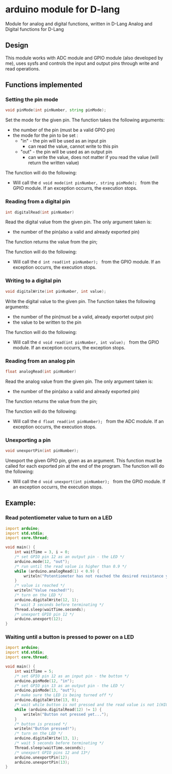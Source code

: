 # arduino module for D-lang
Module for analog and digital functions, written in D-Lang
Analog and Digital functions for D-Lang

## Design
This module works with ADC module and GPIO module (also developed by me), uses sysfs and controls
the input and output pins through write and read operations. 

## Functions implemented
### Setting the pin mode
````d
void pinMode(int pinNumber, string pinMode);
````
Set the mode for the given pin. The function takes the following arguments:
* the number of the pin (must be a valid GPIO pin)
* the mode for the pin to be set :
    * "in" - the pin will be used as an input pin
        * can read the value, cannot write to this pin
    * "out" - the pin will be used as an output pin 
        * can write the value, does not matter if you read the value (will return the written value)

The function will do the following:
* Will call the ````d void mode(int pinNumber, string pinMode); ```` from the GPIO module. 
If an exception occurrs, the execution stops.

### Reading from a digital pin
````d
int digitalRead(int pinNumber)
````
Read the digital value from the given pin. The only argument taken is:
* the number of the pin(also a valid and already exported pin)

The function returns the value from the pin;

The function will do the following:
* Will call the ````d int read(int pinNumber); ```` from the GPIO module.
If an exception occurrs, the execution stops.

### Writing to a digital pin
````d
void digitalWrite(int pinNumber, int value);
````
Write the digital value to the given pin. The function takes the following arguments:
* the number of the pin(must be a valid, already exportet output pin)
* the value to be written to the pin

The function will do the following:
* Will call the ````d void read(int pinNumber, int value); ```` from the GPIO module.
If an exception occurrs, the exception stops.

### Reading from an analog pin
````d
float analogRead(int pinNumber)
````
Read the analog value from the given pin. The only argument taken is:
* the number of the pin(also a valid and already exported pin)

The function returns the value from the pin;

The function will do the following:
* Will call the ````d float read(int pinNumber); ```` from the ADC module.
If an exception occurrs, the execution stops.

### Unexporting a pin
````d
void unexportPin(int pinNumber);
````
Unexport the given GPIO pin, given as an argument.
This function must be called for each exported pin at the end of the program.
The function will do the following:
* Will call the ````d void unexport(int pinNumber); ```` from the GPIO module.
If an exception occurrs, the execution stops.


## Example: 
### Read potentiometer value to turn on a LED
````d
import arduino;
import std.stdio;
import core.thread;

void main() {
    int waitTime = 3, i = 0;
    /* set GPIO pin 12 as an output pin - the LED */
    arduino.mode(12, "out");
    /* run until the read value is higher than 0.9 */
    while (arduino.analogRead(1) < 0.9) {
        writeln("Potentiometer has not reached the desired resistance yet...");
    }
    /* value is reached */ 
    writeln("Value reached!");
    /* turn on the LED */
    arduino.digitalWrite(12, 1);
    /* wait 3 seconds before terminating */
    Thread.sleep(waitTime.seconds);
    /* unexport GPIO pin 12 */
    arduino.unexport(12);
}
````

### Waiting until a button is pressed to power on a LED
````d
import arduino;
import std.stdio;
import core.thread;

void main() {
    int waitTime = 5;
    /* set GPIO pin 12 as an input pin - the button */
    arduino.pinMode(12, "in");
    /* set GPIO pin 13 as an output pin - the LED */
    arduino.pinMode(13, "out");
    /* make sure the LED is being turned off */
    arduino.digitalWrite(13, 0);
    /* wait while button is not pressed and the read value is not 1(HIGH) */
    while (arduino.digitalRead(12) != 1) {
        writeln("Button not pressed yet...");
    }
    /* button is pressed */
    writeln("Button pressed!");
    /* turn on the LED */
    arduino.digitalWrite(13, 1);
    /* wait 5 seconds before terminating */
    Thread.sleep(waitTime.seconds);
    /* unexport GPIO pins 12 and 13*/
    arduino.unexportPin(12);
    arduino.unexportPin(13);
}
````

